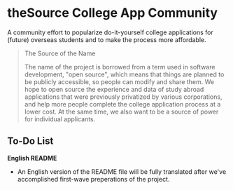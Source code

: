 # theSource College App Community
A community effort to popularize do-it-yourself college applications for (future) overseas students and to make the process more affordable.

> The Source of the Name
>
> The name of the project is borrowed from a term used in software development, "open source", which means that things are planned to be publicly accessible, so people can modify and share them.
> We hope to open source the experience and data of study abroad applications that were previously privatized by various corporations, and help more people complete the college application process at a lower cost.
> At the same time, we also want to be a source of power for individual applicants.

## To-Do List

**English README**

- An English version of the README file will be fully translated after we've accomplished first-wave preperations of the project.
